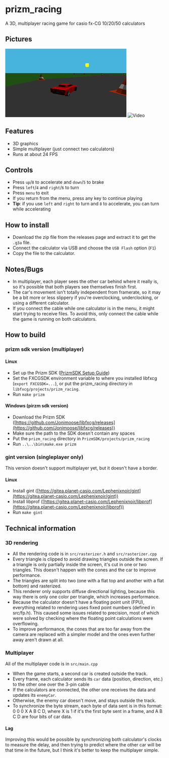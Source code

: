 # prizm_racing
A 3D, multiplayer racing game for casio fx-CG 10/20/50 calculators

## Pictures
![Picture 1](resources/picture1.png)
![Video](resources/video.gif)

## Features
- 3D graphics
- Simple multiplayer (just connect two calculators)
- Runs at about 24 FPS

## Controls
- Press `up`/`8` to accelerate and `down`/`5` to brake
- Press `left`/`4` and `right`/`6` to turn
- Press `menu` to exit
- If you return from the menu, press any key to continue playing
- **Tip**: if you use `left` and `right` to turn and `8` to accelerate, you can turn while accelerating

## How to install
- Download the zip file from the releases page and extract it to get the `.g3a` file.
- Connect the calculator via USB and choose the `USB Flash` option (`F1`)
- Copy the file to the calculator.

## Notes/Bugs
- In multiplayer, each player sees the other car behind where it really is, so it's possible that both players see themselves finish first.
- The car's movement isn't totally independent from framerate, so it may be a bit more or less slippery if you're overclocking, underclocking, or using a different calculator.
- If you connect the cable while one calculator is in the menu, it might start trying to receive files. To avoid this, only connect the cable while the game is running on both calculators.

## How to build
### prizm sdk version (multiplayer)
#### Linux
- Set up the Prizm SDK ([PrizmSDK Setup Guide](https://prizm.cemetech.net/index.php/PrizmSDK_Setup_Guide))
- Set the FXCGSDK environment variable to where you installed libfxcg (`export FXCGSDK=...`), or put the prizm_racing directory in `libfxcg/projects/prizm_racing`.
- Run `make prizm`
#### Windows (pirzm sdk version)
- Download the Prizm SDK ([https://github.com/Jonimoose/libfxcg/releases](https://github.com/Jonimoose/libfxcg/releases))
- Make sure the path to the SDK doesn't contain any spaces
- Put the `prizm_racing` directory in `PrizmSDK/projects/prizm_racing`
- Run `..\..\bin\make.exe prizm`

### gint version (singleplayer only)
This version doesn't support multiplayer yet, but it doesn't have a border.
#### Linux
- Install gint ([https://gitea.planet-casio.com/Lephenixnoir/gint](https://gitea.planet-casio.com/Lephenixnoir/gint))
- Install libprof ([https://gitea.planet-casio.com/Lephenixnoir/libprof](https://gitea.planet-casio.com/Lephenixnoir/libprof))
- Run `make gint`

## Technical information
### 3D rendering
- All the rendering code is in `src/rasterizer.h` and `src/rasterizer.cpp`
- Every triangle is clipped to avoid drawing triangles outside the screen. If a triangle is only partially inside the screen, it's cut in one or two triangles. This doesn't happen with the cones and the car to improve performance.
- The triangles are split into two (one with a flat top and another with a flat bottom) and rasterized.
- This renderer only supports diffuse directional lighting, because this way there is only one color per triangle, which increases performance.
- Because the calculator doesn't have a floating point unit (FPU), everything related to rendering uses fixed point numbers (defined in src/fp.h). This caused some issues related to precision, most of which were solved by checking where the floating point calculations were overflowing.
- To improve performance, the cones that are too far away from the camera are replaced with a simpler model and the ones even further away aren't drawn at all.

### Multiplayer
All of the multiplayer code is in `src/main.cpp`
- When the game starts, a second car is created outside the track.
- Every frame, each calculator sends its `car` data (position, direction, etc.) to the other one over the 3-pin cable
- If the calculators are connected, the other one receives the data and updates its `enemyCar`.
- Otherwise, the enemy car doesn't move, and stays outside the track.
- To synchronize the byte stream, each byte of data sent is in this format: 0 0 0 X A B C D, where X is 1 if it's the first byte sent in a frame, and A B C D are four bits of car data.

#### Lag
Improving this would be possible by synchronizing both calculator's clocks to measure the delay, and then trying to predict where the other car will be that time in the future, but I think it's better to keep the multiplayer simple.

